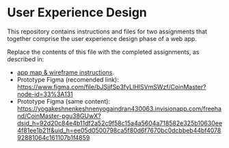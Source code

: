 # User Experience Design

This repository contains instructions and files for two assignments that together comprise the user experience design phase of a web app.

Replace the contents of this file with the completed assignments, as described in:

- [app map & wireframe instructions](instructions-0a-app-map-wireframes.md).
- Prototype Figma (recomended link): https://www.figma.com/file/bJSjjfSp3fyLIHlSVmSWzf/CoinMaster?node-id=33%3A131 
- Prototype Figma (same content): https://yogakeshnenkeshnenyogaindran430063.invisionapp.com/freehand/CoinMaster-pgu38GUwX?dsid_h=92d20c84e4b11df2a52c9f58c15a4a5604a718582e325b10630ee4f81ee1b21f&uid_h=ee05d0500798ca5f80d6f7670bc0dcbbeb44bf407892881064c161107b1f4859
